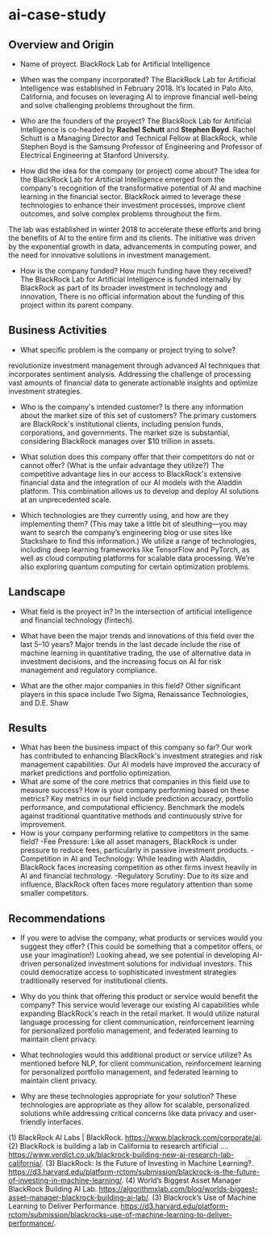 # ai-case-study

## Overview and Origin
 * Name of proyect. 
BlackRock Lab for Artificial Intelligence  

* When was the company incorporated?
 The BlackRock Lab for Artificial Intelligence was established in February 2018.
 It’s located in Palo Alto, California, and focuses on leveraging AI to improve financial well-being and solve challenging problems throughout the firm.

* Who are the founders of the proyect?
The BlackRock Lab for Artificial Intelligence is co-headed by **Rachel Schutt** and **Stephen Boyd**. Rachel Schutt is a Managing Director and Technical Fellow at BlackRock, while Stephen Boyd is the Samsung Professor of Engineering and Professor of Electrical Engineering at Stanford University.


* How did the idea for the company (or project) come about?
The idea for the BlackRock Lab for Artificial Intelligence emerged from the company's recognition of the transformative potential of AI and machine learning in the financial sector. BlackRock aimed to leverage these technologies to enhance their investment processes, improve client outcomes, and solve complex problems throughout the firm.

The lab was established in winter 2018 to accelerate these efforts and bring the benefits of AI to the entire firm and its clients. The initiative was driven by the exponential growth in data, advancements in computing power, and the need for innovative solutions in investment management.



* How is the company funded? How much funding have they received?
The BlackRock Lab for Artificial Intelligence is funded internally by BlackRock as part of its broader investment in technology and innovation, There is no official information
about the funding of this project within its parent company.


## Business Activities

* What specific problem is the company or project trying to solve?

revolutionize investment management through advanced AI techniques that incorporates sentiment analysis. Addressing the challenge of processing vast amounts of financial data to generate actionable insights and optimize investment strategies.

* Who is the company's intended customer? Is there any information about the market size of this set of customers?
The primary customers are BlackRock's institutional clients, including pension funds, corporations, and governments. The market size is substantial, considering BlackRock manages over $10 trillion in assets.

* What solution does this company offer that their competitors do not or cannot offer? (What is the unfair advantage they utilize?)
The competitive advantage lies in our access to BlackRock's extensive financial data and the integration of our AI models with the Aladdin platform. This combination allows us to develop and deploy AI solutions at an unprecedented scale.

* Which technologies are they currently using, and how are they implementing them? (This may take a little bit of sleuthing&mdash;you may want to search the company’s engineering blog or use sites like Stackshare to find this information.) We utilize a range of technologies, including deep learning frameworks like TensorFlow and PyTorch, as well as cloud computing platforms for scalable data processing. We're also exploring quantum computing for certain optimization problems.

## Landscape

* What field is the proyect in?
In the intersection of artificial intelligence and financial technology (fintech).

* What have been the major trends and innovations of this field over the last 5&ndash;10 years?
Major trends in the last decade include the rise of machine learning in quantitative trading, the use of alternative data in investment decisions, and the increasing focus on AI for risk management and regulatory compliance. 
* What are the other major companies in this field?
  Other significant players in this space include Two Sigma, Renaissance Technologies, and D.E. Shaw

## Results

* What has been the business impact of this company so far?
Our work has contributed to enhancing BlackRock's investment strategies and risk management capabilities. Our AI models have improved the accuracy of market predictions and portfolio optimization.
* What are some of the core metrics that companies in this field use to measure success? How is your company performing based on these metrics?
Key metrics in our field include prediction accuracy, portfolio performance, and computational efficiency. Benchmark the  models against traditional quantitative methods and continuously strive for improvement.
* How is your company performing relative to competitors in the same field?
-Fee Pressure: Like all asset managers, BlackRock is under pressure to reduce fees, particularly in passive investment products.
-Competition in AI and Technology: While leading with Aladdin, BlackRock faces increasing competition as other firms invest heavily in AI and financial technology.
-Regulatory Scrutiny: Due to its size and influence, BlackRock often faces more regulatory attention than some smaller competitors.
## Recommendations

* If you were to advise the company, what products or services would you suggest they offer? (This could be something that a competitor offers, or use your imagination!)
Looking ahead, we see potential in developing AI-driven personalized investment solutions for individual investors. This could democratize access to sophisticated investment strategies traditionally reserved for institutional clients.

* Why do you think that offering this product or service would benefit the company?
This service would leverage our existing AI capabilities while expanding BlackRock's reach in the retail market. It would utilize natural language processing for client communication, reinforcement learning for personalized portfolio management, and federated learning to maintain client privacy.

* What technologies would this additional product or service utilize?
  As mentioned before NLP,  for client communication, reinforcement learning for personalized portfolio management,  and federated learning to maintain client privacy.

* Why are these technologies appropriate for your solution?
These technologies are appropriate as they allow for scalable, personalized solutions while addressing critical concerns like data privacy and user-friendly interfaces.





(1) BlackRock AI Labs | BlackRock. https://www.blackrock.com/corporate/ai.
(2) BlackRock is building a lab in California to research artificial .... https://www.verdict.co.uk/blackrock-building-new-ai-research-lab-california/.
(3) BlackRock: Is the Future of Investing in Machine Learning?. https://d3.harvard.edu/platform-rctom/submission/blackrock-is-the-future-of-investing-in-machine-learning/.
(4) World’s Biggest Asset Manager BlackRock Building AI Lab. https://algorithmxlab.com/blog/worlds-biggest-asset-manager-blackrock-building-ai-lab/.
(3) Blackrock’s Use of Machine Learning to Deliver Performance. https://d3.harvard.edu/platform-rctom/submission/blackrocks-use-of-machine-learning-to-deliver-performance/.
